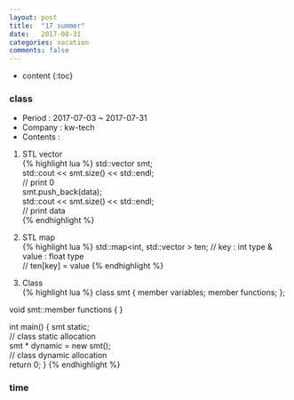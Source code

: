 ```yaml
---
layout: post
title:  "17 summer"
date:   2017-08-31
categories: vacation
comments: false
---
```


* content
{:toc}

### class
* Period : 2017-07-03 ~ 2017-07-31
* Company : kw-tech
* Contents :

 1) STL vector  
{% highlight lua %}
std::vector<float> smt;  
std::cout << smt.size() << std::endl;  
// print 0  
smt.push_back(data);  
std::cout << smt.size() << std::endl;  
// print data  
{% endhighlight %}

 2) STL map  
{% highlight lua %}
std::map<int, std::vector<float> > ten;
// key : int type & value : float type  
// ten[key] = value
{% endhighlight %}

 3) Class  
{% highlight lua %}
class smt
{
  member variables;
  member functions;
};

void smt::member functions
{ }

int main()
{
  smt static;  
  // class static allocation  
  smt * dynamic = new smt();  
  // class dynamic allocation  
  return 0;
}
{% endhighlight %}

### time
